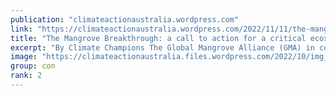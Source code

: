 ```yaml
---
publication: "climateactionaustralia.wordpress.com"
link: "https://climateactionaustralia.wordpress.com/2022/11/11/the-mangrove-breakthrough-a-call-to-action-for-a-critical-ecosystem-climate-champions-regeneration-cop27-climatecrisis-ecologicalcrisis-demand-climateaction-sdg13/"
title: "The Mangrove Breakthrough: a call to action for a critical ecosystem – Climate Champions #Regeneration #COP27 #ClimateCrisis #EcologicalCrisis demand #ClimateAction #SDG13"
excerpt: "By Climate Champions The Global Mangrove Alliance (GMA) in collaboration with the UN Climate Change High-level Champions have identified the need for a unified global approach toward…"
image: "https://climateactionaustralia.files.wordpress.com/2022/10/img_0489.jpg?w=900"
group: con
rank: 2
---
```

